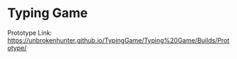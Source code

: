 # Typing Game
Prototype Link:
https://unbrokenhunter.github.io/TypingGame/Typing%20Game/Builds/Prototype/

